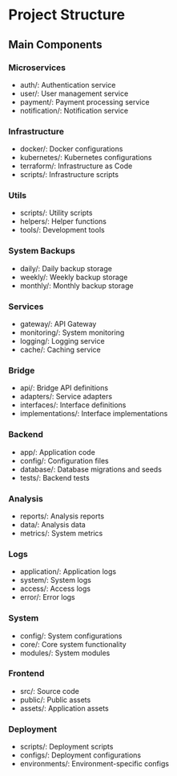# Project Structure

## Main Components

### Microservices
- auth/: Authentication service
- user/: User management service
- payment/: Payment processing service
- notification/: Notification service

### Infrastructure
- docker/: Docker configurations
- kubernetes/: Kubernetes configurations
- terraform/: Infrastructure as Code
- scripts/: Infrastructure scripts

### Utils
- scripts/: Utility scripts
- helpers/: Helper functions
- tools/: Development tools

### System Backups
- daily/: Daily backup storage
- weekly/: Weekly backup storage
- monthly/: Monthly backup storage

### Services
- gateway/: API Gateway
- monitoring/: System monitoring
- logging/: Logging service
- cache/: Caching service

### Bridge
- api/: Bridge API definitions
- adapters/: Service adapters
- interfaces/: Interface definitions
- implementations/: Interface implementations

### Backend
- app/: Application code
- config/: Configuration files
- database/: Database migrations and seeds
- tests/: Backend tests

### Analysis
- reports/: Analysis reports
- data/: Analysis data
- metrics/: System metrics

### Logs
- application/: Application logs
- system/: System logs
- access/: Access logs
- error/: Error logs

### System
- config/: System configurations
- core/: Core system functionality
- modules/: System modules

### Frontend
- src/: Source code
- public/: Public assets
- assets/: Application assets

### Deployment
- scripts/: Deployment scripts
- configs/: Deployment configurations
- environments/: Environment-specific configs
